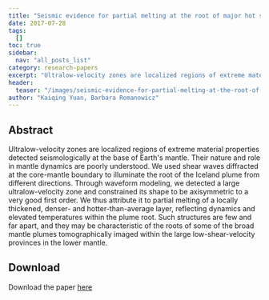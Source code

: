 ```yaml
---
title: "Seismic evidence for partial melting at the root of major hot spot plumes"
date: 2017-07-28
tags:
  []
toc: true
sidebar:
  nav: "all_posts_list"
category: research-papers
excerpt: "Ultralow-velocity zones are localized regions of extreme material properties detected seismologically at the base of Earth's mantle. Their nature and role in mantle dynamics are poorly understood. We used shear waves diffracted at the core-mantle boundary to illuminate the root of the Iceland plume from different directions. Through waveform modeling, we detected a large ultralow-velocity zone and constrained its shape to be axisymmetric to a very good first order. We thus attribute it to partial melting of a locally thickened, denser- and hotter-than-average layer, reflecting dynamics and elevated temperatures within the plume root. Such structures are few and far apart, and they may be characteristic of the roots of some of the broad mantle plumes tomographically imaged within the large low-shear-velocity provinces in the lower mantle."
header:
  teaser: "/images/seismic-evidence-for-partial-melting-at-the-root-of-major-hot-spot-plumes/Yuan_Rom.jpeg"
author: "Kaiqing Yuan, Barbara Romanowicz"
---
```


## Abstract 
Ultralow-velocity zones are localized regions of extreme material properties detected seismologically at the base of Earth's mantle. Their nature and role in mantle dynamics are poorly understood. We used shear waves diffracted at the core-mantle boundary to illuminate the root of the Iceland plume from different directions. Through waveform modeling, we detected a large ultralow-velocity zone and constrained its shape to be axisymmetric to a very good first order. We thus attribute it to partial melting of a locally thickened, denser- and hotter-than-average layer, reflecting dynamics and elevated temperatures within the plume root. Such structures are few and far apart, and they may be characteristic of the roots of some of the broad mantle plumes tomographically imaged within the large low-shear-velocity provinces in the lower mantle.

## Download
Download the paper <a href="https://www.science.org/doi/10.1126/science.aan0760" class="btn btn--success">here</a>
